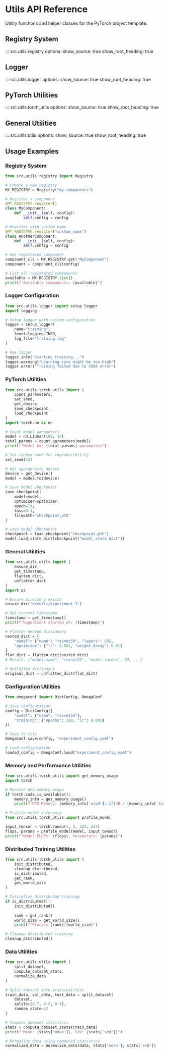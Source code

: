 # Utils API Reference

Utility functions and helper classes for the PyTorch project template.

## Registry System

::: src.utils.registry
    options:
      show_source: true
      show_root_heading: true

## Logger

::: src.utils.logger
    options:
      show_source: true
      show_root_heading: true

## PyTorch Utilities

::: src.utils.torch_utils
    options:
      show_source: true
      show_root_heading: true

## General Utilities

::: src.utils.utils
    options:
      show_source: true
      show_root_heading: true

## Usage Examples

### Registry System

```python
from src.utils.registry import Registry

# Create a new registry
MY_REGISTRY = Registry("my_components")

# Register a component
@MY_REGISTRY.register()
class MyComponent:
    def __init__(self, config):
        self.config = config

# Register with custom name
@MY_REGISTRY.register("custom_name")
class AnotherComponent:
    def __init__(self, config):
        self.config = config

# Get registered component
component_cls = MY_REGISTRY.get("MyComponent")
component = component_cls(config)

# List all registered components
available = MY_REGISTRY.list()
print(f"Available components: {available}")
```

### Logger Configuration

```python
from src.utils.logger import setup_logger
import logging

# Setup logger with custom configuration
logger = setup_logger(
    name="training",
    level=logging.INFO,
    log_file="training.log"
)

# Use logger
logger.info("Starting training...")
logger.warning("Learning rate might be too high")
logger.error("Training failed due to CUDA error")
```

### PyTorch Utilities

```python
from src.utils.torch_utils import (
    count_parameters,
    set_seed,
    get_device,
    save_checkpoint,
    load_checkpoint
)
import torch.nn as nn

# Count model parameters
model = nn.Linear(100, 10)
total_params = count_parameters(model)
print(f"Model has {total_params} parameters")

# Set random seed for reproducibility
set_seed(42)

# Get appropriate device
device = get_device()
model = model.to(device)

# Save model checkpoint
save_checkpoint(
    model=model,
    optimizer=optimizer,
    epoch=10,
    loss=0.1,
    filepath="checkpoint.pth"
)

# Load model checkpoint
checkpoint = load_checkpoint("checkpoint.pth")
model.load_state_dict(checkpoint["model_state_dict"])
```

### General Utilities

```python
from src.utils.utils import (
    ensure_dir,
    get_timestamp,
    flatten_dict,
    unflatten_dict
)
import os

# Ensure directory exists
ensure_dir("results/experiment_1")

# Get current timestamp
timestamp = get_timestamp()
print(f"Experiment started at: {timestamp}")

# Flatten nested dictionary
nested_dict = {
    "model": {"name": "resnet50", "layers": 50},
    "optimizer": {"lr": 0.001, "weight_decay": 0.01}
}
flat_dict = flatten_dict(nested_dict)
# Result: {"model.name": "resnet50", "model.layers": 50, ...}

# Unflatten dictionary
original_dict = unflatten_dict(flat_dict)
```

### Configuration Utilities

```python
from omegaconf import DictConfig, OmegaConf

# Save configuration
config = DictConfig({
    "model": {"name": "resnet50"},
    "training": {"epochs": 100, "lr": 0.001}
})

# Save to file
OmegaConf.save(config, "experiment_config.yaml")

# Load configuration
loaded_config = OmegaConf.load("experiment_config.yaml")
```

### Memory and Performance Utilities

```python
from src.utils.torch_utils import get_memory_usage
import torch

# Monitor GPU memory usage
if torch.cuda.is_available():
    memory_info = get_memory_usage()
    print(f"GPU Memory: {memory_info['used']:.1f}GB / {memory_info['total']:.1f}GB")

# Profile model inference
from src.utils.torch_utils import profile_model

input_tensor = torch.randn(1, 3, 224, 224)
flops, params = profile_model(model, input_tensor)
print(f"Model FLOPs: {flops}, Parameters: {params}")
```

### Distributed Training Utilities

```python
from src.utils.torch_utils import (
    init_distributed,
    cleanup_distributed,
    is_distributed,
    get_rank,
    get_world_size
)

# Initialize distributed training
if is_distributed():
    init_distributed()
    
    rank = get_rank()
    world_size = get_world_size()
    print(f"Process {rank}/{world_size}")

# Cleanup distributed training
cleanup_distributed()
```

### Data Utilities

```python
from src.utils.utils import (
    split_dataset,
    compute_dataset_stats,
    normalize_data
)

# Split dataset into train/val/test
train_data, val_data, test_data = split_dataset(
    dataset, 
    splits=[0.7, 0.2, 0.1],
    random_state=42
)

# Compute dataset statistics
stats = compute_dataset_stats(train_data)
print(f"Mean: {stats['mean']}, Std: {stats['std']}")

# Normalize data using computed statistics
normalized_data = normalize_data(data, stats['mean'], stats['std'])
```
